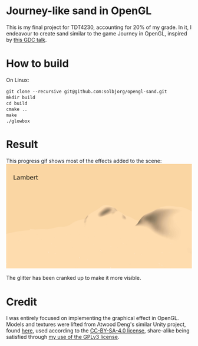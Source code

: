 # Journey-like sand in OpenGL

This is my final project for TDT4230, accounting for 20% of my grade. In it, I
endeavour to create sand similar to the game Journey in OpenGL, inspired by
[this GDC talk](https://youtu.be/wt2yYnBRD3U).

# How to build

On Linux:

```
git clone --recursive git@github.com:solbjorg/opengl-sand.git
mkdir build
cd build
cmake ..
make
./glowbox
```

# Result

This progress gif shows most of the effects added to the scene:
![](progress.gif)

The glitter has been cranked up to make it more visible.

# Credit
I was entirely focused on implementing the graphical effect in OpenGL. Models and textures were lifted from Atwood Deng's similar Unity project, found [here](https://github.com/AtwoodDeng/JourneySand), used according to the [CC-BY-SA-4.0 license](https://creativecommons.org/licenses/by-sa/4.0/), share-alike being satisfied through [my use of the GPLv3 license](https://creativecommons.org/2015/10/08/cc-by-sa-4-0-now-one-way-compatible-with-gplv3/).
